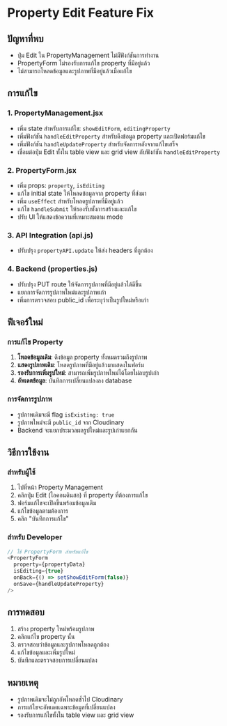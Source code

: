 # Property Edit Feature Fix

## ปัญหาที่พบ
- ปุ่ม Edit ใน PropertyManagement ไม่มีฟังก์ชันการทำงาน
- PropertyForm ไม่รองรับการแก้ไข property ที่มีอยู่แล้ว
- ไม่สามารถโหลดข้อมูลและรูปภาพที่มีอยู่แล้วเมื่อแก้ไข

## การแก้ไข

### 1. PropertyManagement.jsx
- เพิ่ม state สำหรับการแก้ไข: `showEditForm`, `editingProperty`
- เพิ่มฟังก์ชัน `handleEditProperty` สำหรับดึงข้อมูล property และเปิดฟอร์มแก้ไข
- เพิ่มฟังก์ชัน `handleUpdateProperty` สำหรับจัดการหลังจากแก้ไขเสร็จ
- เชื่อมต่อปุ่ม Edit ทั้งใน table view และ grid view กับฟังก์ชัน `handleEditProperty`

### 2. PropertyForm.jsx
- เพิ่ม props: `property`, `isEditing`
- แก้ไข initial state ให้โหลดข้อมูลจาก property ที่ส่งมา
- เพิ่ม `useEffect` สำหรับโหลดรูปภาพที่มีอยู่แล้ว
- แก้ไข `handleSubmit` ให้รองรับทั้งการสร้างและแก้ไข
- ปรับ UI ให้แสดงข้อความที่เหมาะสมตาม mode

### 3. API Integration (api.js)
- ปรับปรุง `propertyAPI.update` ให้ส่ง headers ที่ถูกต้อง

### 4. Backend (properties.js)
- ปรับปรุง PUT route ให้จัดการรูปภาพที่มีอยู่แล้วได้ดีขึ้น
- แยกการจัดการรูปภาพใหม่และรูปภาพเก่า
- เพิ่มการตรวจสอบ public_id เพื่อระบุว่าเป็นรูปใหม่หรือเก่า

## ฟีเจอร์ใหม่

### การแก้ไข Property
1. **โหลดข้อมูลเดิม**: ดึงข้อมูล property ทั้งหมดรวมถึงรูปภาพ
2. **แสดงรูปภาพเดิม**: โหลดรูปภาพที่มีอยู่แล้วมาแสดงในฟอร์ม
3. **รองรับการเพิ่มรูปใหม่**: สามารถเพิ่มรูปภาพใหม่ได้โดยไม่ลบรูปเก่า
4. **อัพเดตข้อมูล**: บันทึกการเปลี่ยนแปลงลง database

### การจัดการรูปภาพ
- รูปภาพเดิมจะมี flag `isExisting: true`
- รูปภาพใหม่จะมี `public_id` จาก Cloudinary
- Backend จะแยกประมวลผลรูปใหม่และรูปเก่าแยกกัน

## วิธีการใช้งาน

### สำหรับผู้ใช้
1. ไปที่หน้า Property Management
2. คลิกปุ่ม Edit (ไอคอนดินสอ) ที่ property ที่ต้องการแก้ไข
3. ฟอร์มแก้ไขจะเปิดขึ้นพร้อมข้อมูลเดิม
4. แก้ไขข้อมูลตามต้องการ
5. คลิก "บันทึกการแก้ไข"

### สำหรับ Developer
```javascript
// ใช้ PropertyForm สำหรับแก้ไข
<PropertyForm 
  property={propertyData}
  isEditing={true}
  onBack={() => setShowEditForm(false)}
  onSave={handleUpdateProperty}
/>
```

## การทดสอบ
1. สร้าง property ใหม่พร้อมรูปภาพ
2. คลิกแก้ไข property นั้น
3. ตรวจสอบว่าข้อมูลและรูปภาพโหลดถูกต้อง
4. แก้ไขข้อมูลและเพิ่มรูปใหม่
5. บันทึกและตรวจสอบการเปลี่ยนแปลง

## หมายเหตุ
- รูปภาพเดิมจะไม่ถูกอัพโหลดซ้ำไป Cloudinary
- การแก้ไขจะอัพเดตเฉพาะข้อมูลที่เปลี่ยนแปลง
- รองรับการแก้ไขทั้งใน table view และ grid view